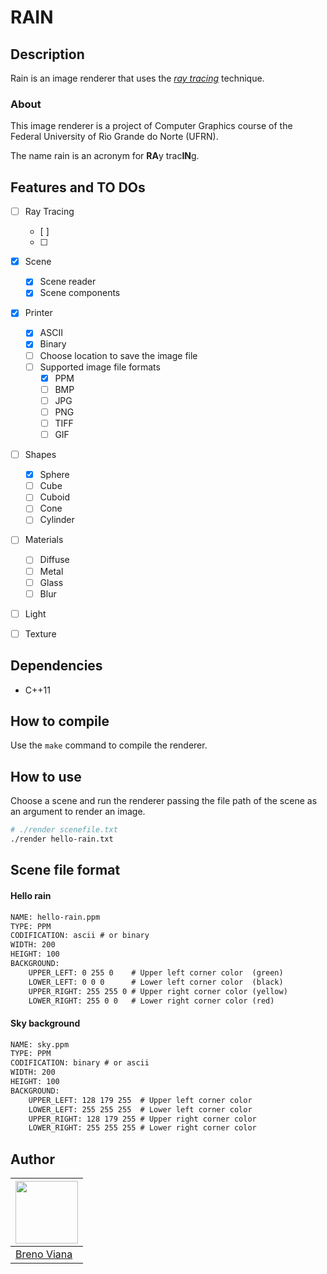 # RAIN

## Description

Rain is an image renderer that uses the [_ray tracing_](https://en.wikipedia.org/wiki/Ray_tracing_(graphics)) technique.

### About

This image renderer is a project of Computer Graphics course of the Federal University of Rio Grande do Norte (UFRN).

The name rain is an acronym for **RA**y trac**IN**g.

## Features and TO DOs

- [ ] Ray Tracing
  - [ ]
  - [ ]

- [x] Scene
  - [x] Scene reader
  - [x] Scene components

- [x] Printer
  - [x] ASCII
  - [x] Binary
  - [ ] Choose location to save the image file
  - [ ] Supported image file formats
    - [x] PPM
    - [ ] BMP
    - [ ] JPG
    - [ ] PNG
    - [ ] TIFF
    - [ ] GIF

- [ ] Shapes
  - [x] Sphere
  - [ ] Cube
  - [ ] Cuboid
  - [ ] Cone
  - [ ] Cylinder

- [ ] Materials
  - [ ] Diffuse
  - [ ] Metal
  - [ ] Glass
  - [ ] Blur

- [ ] Light

- [ ] Texture

## Dependencies

- C++11

## How to compile

Use the ```make``` command to compile the renderer.

## How to use

Choose a scene and run the renderer passing the file path of the scene as an argument to render an image.

```bash
# ./render scenefile.txt
./render hello-rain.txt
```

## Scene file format

#### Hello rain

```txt
NAME: hello-rain.ppm
TYPE: PPM
CODIFICATION: ascii # or binary
WIDTH: 200
HEIGHT: 100
BACKGROUND:
    UPPER_LEFT: 0 255 0    # Upper left corner color  (green)
    LOWER_LEFT: 0 0 0      # Lower left corner color  (black)
    UPPER_RIGHT: 255 255 0 # Upper right corner color (yellow)
    LOWER_RIGHT: 255 0 0   # Lower right corner color (red)
```

#### Sky background

```txt
NAME: sky.ppm
TYPE: PPM
CODIFICATION: binary # or ascii
WIDTH: 200
HEIGHT: 100
BACKGROUND:
    UPPER_LEFT: 128 179 255  # Upper left corner color
    LOWER_LEFT: 255 255 255  # Lower left corner color
    UPPER_RIGHT: 128 179 255 # Upper right corner color
    LOWER_RIGHT: 255 255 255 # Lower right corner color
```

## Author

[<img src="https://avatars2.githubusercontent.com/u/17532418?v=3&s=400" width="100"/>](https://github.com/brenov) |
---|
[Breno Viana](https://github.com/brenov) |
